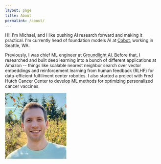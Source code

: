 ```yaml
---
layout: page
title: About
permalink: /about/
---
```


Hi!
I'm Michael, and I like pushing AI research forward and making it practical.
I'm currently head of foundation models AI at [Cobot](https://www.co.bot/), working in Seattle, WA.

Previously, I was chief ML engineer at [Groundlight AI](https://www.groundlight.ai/).
Before that, I researched and built deep learning into a bunch of different applications at Amazon -- things like scalable nearest neighbor search over vector embeddings and reinforcement learning from human feedback (RLHF) for data-efficient fulfillment center robotics.
I also started a project with Fred Hutch Cancer Center to develop ML methods for optimizing personalized cancer vaccines.

<img src="./assets/Profile1Square.jpeg" alt="Michael" width="200" height="215">
